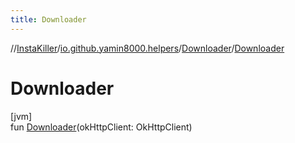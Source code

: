 ```yaml
---
title: Downloader
---
```

//[InstaKiller](../../../index.html)/[io.github.yamin8000.helpers](../index.html)/[Downloader](index.html)/[Downloader](-downloader.html)



# Downloader



[jvm]\
fun [Downloader](-downloader.html)(okHttpClient: OkHttpClient)




